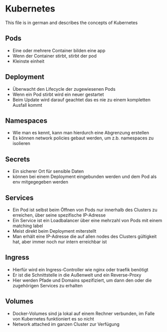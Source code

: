 # Kubernetes

This file is in german and describes the concepts of Kubernetes

## Pods

- Eine oder mehrere Container bilden eine app
- Wenn der Container stirbt, stirbt der pod
- Kleinste einheit

## Deployment

- Überwacht den Lifecycle der zugewiesenen Pods
- Wenn ein Pod stirbt wird ein neuer gestartet
- Beim Update wird darauf geachtet das es nie zu einem kompletten Ausfall kommt

## Namespaces

- Wie man es kennt, kann man hierdurch eine Abgrenzung erstellen
- Es können network policies gebaut werden, um z.b. namespaces zu isolieren

## Secrets

- Ein sicherer Ort für sensible Daten
- können bei einem Deployment eingebunden werden und dem Pod als env mitgegegeben werden

## Services

- Ein Pod ist selbst beim Öffnen von Pods nur innerhalb des Clusters zu erreichen, über seine spezifische IP-Adresse
- Ein Service ist ein Loadbalancer über eine mehrzahl von Pods mit einem matching label
- Meist direkt beim Deployment miterstellt
- Man erhält eine IP-Adresse die auf allen nodes des Clusters gültigkeit hat, aber immer noch nur intern erreichbar ist

## Ingress

- Hierfür wird ein Ingress-Controller wie nginx oder traefik benötigt
- Er ist die Schnittstelle in die Außenwelt und ein Reverse-Proxy
- Hier werden Pfade und Domains spezifiziert, um dann den oder die zugehörigen Services zu erhalten

## Volumes

- Docker-Volumes sind ja lokal auf einem Rechner verbunden, im Falle von Kubernetes funktioniert es so nicht
- Network attached im ganzen Cluster zur Verfügung
